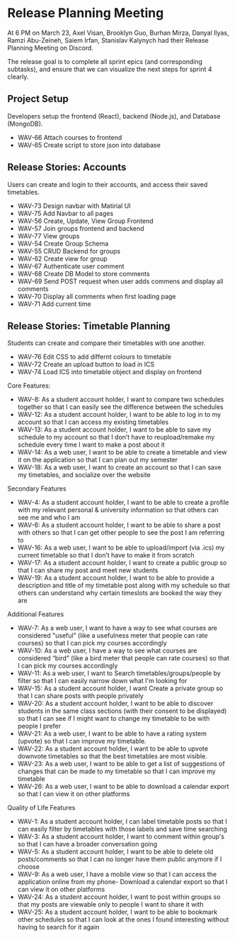 # Release Planning Meeting

At 6 PM on March 23, Axel Visan, Brooklyn Guo, Burhan Mirza, Danyal Ilyas, Ramzi Abu-Zeineh, Saiem Irfan, Stanislav Kalynych had their Release Planning Meeting on Discord.

The release goal is to complete all sprint epics (and corresponding subtasks), and ensure that we can visualize the next steps for sprint 4 clearly.

## Project Setup
Developers setup the frontend (React), backend (Node.js), and Database (MongoDB).
- WAV-66 Attach courses to frontend
- WAV-65 Create script to store json into database

## Release Stories: Accounts
Users can create and login to their accounts, and access their saved timetables. 
- WAV-73 Design navbar with Matirial UI
- WAV-75 Add Navbar to all pages
- WAV-56 Create, Update, View Group Frontend
- WAV-57 Join groups frontend and backend
- WAV-77 View groups
- WAV-54 Create Group Schema
- WAV-55 CRUD Backend for groups
- WAV-62 Create view for group
- WAV-67 Authenticate user comment
- WAV-68 Create DB Model to store comments
- WAV-69 Send POST request when user adds commens and display all comments
- WAV-70 Display all comments when first loading page 
- WAV-71 Add current time

## Release Stories: Timetable Planning
Students can create and compare their timetables with one another.
- WAV-76 Edit CSS to add differnt colours to timetable
- WAV-72 Create an upload button to load in ICS
- WAV-74 Load ICS into timetable object and display on frontend


Core Features:
- WAV-8: As a student account holder, I want to compare two schedules together so that I can easily see the difference between the schedules
- WAV-12: As a student account holder, I want to be able to log in to my account so that I can access my existing timetables
- WAV-13: As a student account holder, I want to be able to save my schedule to my account so that I don’t have to reupload/remake my schedule every time I want to make a post about it
- WAV-14: As a web user, I want to be able to create a timetable and view it on the application so that I can plan out my semester
- WAV-18: As a web user, I want to create an account so that I can save my timetables, and socialize over the website

Secondary Features
- WAV-4: As a student account holder, I want to be able to create a profile with my relevant personal & university information so that others can see me and who I am
- WAV-6: As a student account holder, I want to be able to share a post with others so that I can get other people to see the post I am referring to
- WAV-16: As a web user, I want to be able to upload/import (via .ics) my current timetable so that I don’t have to make it from scratch
- WAV-17: As a student account holder, I want to create a public group so that I can share my post and meet new students
- WAV-19: As a student account holder, I want to be able to provide a description and title of my timetable post along with my schedule so that others can understand why certain timeslots are booked the way they are

Additional Features
- WAV-7: As a web user, I want to have a way to see what courses are considered "useful" (like a usefulness meter that people can rate courses) so that I can pick my courses accordingly
- WAV-10: As a web user, I have a way to see what courses are considered “bird” (like a bird meter that people can rate courses) so that I can pick my courses accordingly
- WAV-11: As a web user, I want to Search timetables/groups/people by filter so that I can easily narrow down what I'm looking for
- WAV-15: As a student account holder, I want Create a private group so that I can share posts with people privately
- WAV-20: As a student account holder, I want to be able to discover students in the same class sections (with their consent to be displayed) so that I can see if I might want to change my timetable to be with people I prefer
- WAV-21: As a web user, I want to be able to have a rating system (upvote) so that I can improve my timetable.
- WAV-22: As a student account holder, I want to be able to upvote downvote timetables so that the best timetables are most visible.
- WAV-23: As a web user, I want to be able to get a list of suggestions of changes that can be made to my timetable so that I can improve my timetable
- WAV-26: As a web user, I want to be able to download a calendar export so that I can view it on other platforms

Quality of Life Features
- WAV-1: As a student account holder, I can label timetable posts so that I can easily filter by timetables with those labels and save time searching
- WAV-3: As a student account holder, I want to comment within group's so that I can have a broader conversation going
- WAV-5: As a student account holder, I want to be able to delete old posts/comments so that I can no longer have them public anymore if I choose
- WAV-9: As a web user, I have a mobile view so that I can access the application online from my phone- Download a calendar export so that I can view it on other platforms
- WAV-24: As a student account holder, I want to post within groups so that my posts are viewable only to people I want to share it with
- WAV-25: As a student account holder, I want to be able to bookmark other schedules so that I can look at the ones I found interesting without having to search for it again



